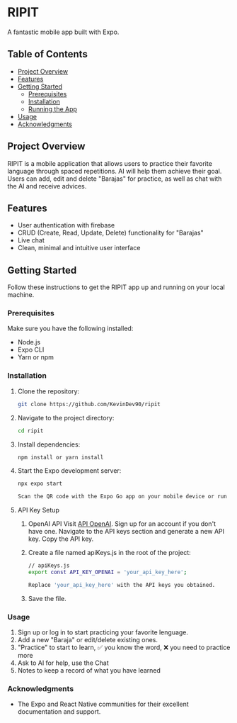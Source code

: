 # RIPIT

A fantastic mobile app built with Expo.

## Table of Contents

- [Project Overview](#project-overview)
- [Features](#features)
- [Getting Started](#getting-started)
  - [Prerequisites](#prerequisites)
  - [Installation](#installation)
  - [Running the App](#running-the-app)
- [Usage](#usage)
- [Acknowledgments](#acknowledgments)

## Project Overview

RIPIT is a mobile application that allows users to practice their favorite language through spaced repetitions. AI will help them achieve their goal.
Users can add, edit and delete "Barajas" for practice, as well as chat with the AI ​​and receive advices.

## Features

- User authentication with firebase
- CRUD (Create, Read, Update, Delete) functionality for "Barajas"
- Live chat
- Clean, minimal and intuitive user interface

## Getting Started

Follow these instructions to get the RIPIT app up and running on your local machine.

### Prerequisites

Make sure you have the following installed:

- Node.js
- Expo CLI
- Yarn or npm

### Installation

1. Clone the repository:

   ```bash
   git clone https://github.com/KevinDev90/ripit

2. Navigate to the project directory:

   ```bash
   cd ripit

3. Install dependencies:

   ```bash
   npm install or yarn install

4. Start the Expo development server:

   ```bash
   npx expo start
   
   Scan the QR code with the Expo Go app on your mobile device or run the app in an emulator.

5. API Key Setup

   1. OpenAI API
      Visit [API OpenAI](https://platform.openai.com/api-keys).
      Sign up for an account if you don't have one.
      Navigate to the API keys section and generate a new API key.
      Copy the API key.

   2. Create a file named apiKeys.js in the root of the project:
      ```bash
      // apiKeys.js
      export const API_KEY_OPENAI = 'your_api_key_here';

      Replace 'your_api_key_here' with the API keys you obtained.

   3. Save the file.

### Usage

1. Sign up or log in to start practicing your favorite lenguage.
2. Add a new "Baraja" or edit/delete existing ones.
3. "Practice" to start to learn, ✅ you know the word, ❌ you need to practice more
4. Ask to AI for help, use the Chat
5. Notes to keep a record of what you have learned 

### Acknowledgments

- The Expo and React Native communities for their excellent documentation and support.
